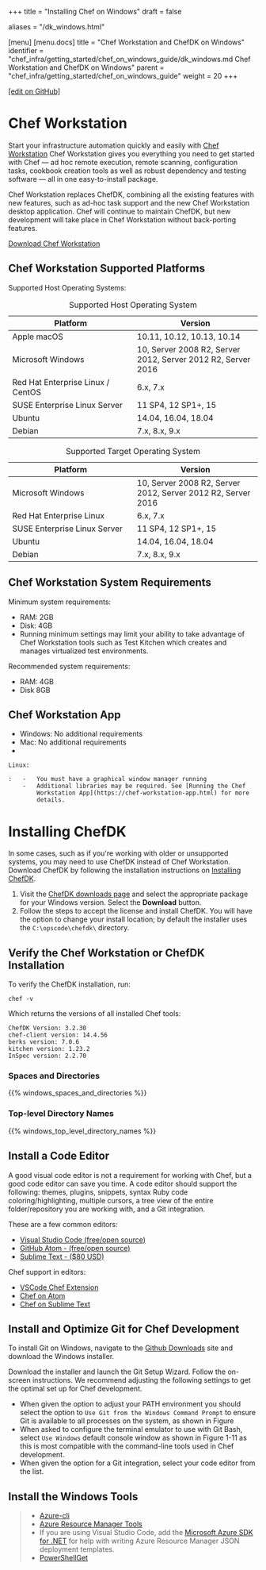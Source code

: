 +++
title = "Installing Chef on Windows"
draft = false

aliases = "/dk_windows.html"

[menu]
  [menu.docs]
    title = "Chef Workstation and ChefDK on Windows"
    identifier = "chef_infra/getting_started/chef_on_windows_guide/dk_windows.md Chef Workstation and ChefDK on Windows"
    parent = "chef_infra/getting_started/chef_on_windows_guide"
    weight = 20
+++    

[\[edit on
GitHub\]](https://github.com/chef/chef-web-docs/blob/master/chef_master/source/dk_windows.rst)

Chef Workstation
================

Start your infrastructure automation quickly and easily with [Chef
Workstation](https://www.chef.sh/) Chef Workstation gives you everything
you need to get started with Chef — ad hoc remote execution, remote
scanning, configuration tasks, cookbook creation tools as well as robust
dependency and testing software — all in one easy-to-install package.

Chef Workstation replaces ChefDK, combining all the existing features
with new features, such as ad-hoc task support and the new Chef
Workstation desktop application. Chef will continue to maintain ChefDK,
but new development will take place in Chef Workstation without
back-porting features.

[Download Chef Workstation](https://downloads.chef.io/chef-workstation/)

Chef Workstation Supported Platforms
------------------------------------

Supported Host Operating Systems:

<table>
<caption>Supported Host Operating System</caption>
<colgroup>
<col style="width: 50%" />
<col style="width: 50%" />
</colgroup>
<thead>
<tr class="header">
<th>Platform</th>
<th>Version</th>
</tr>
</thead>
<tbody>
<tr class="odd">
<td>Apple macOS</td>
<td>10.11, 10.12, 10.13, 10.14</td>
</tr>
<tr class="even">
<td>Microsoft Windows</td>
<td>10, Server 2008 R2, Server 2012, Server 2012 R2, Server 2016</td>
</tr>
<tr class="odd">
<td>Red Hat Enterprise Linux / CentOS</td>
<td>6.x, 7.x</td>
</tr>
<tr class="even">
<td>SUSE Enterprise Linux Server</td>
<td>11 SP4, 12 SP1+, 15</td>
</tr>
<tr class="odd">
<td>Ubuntu</td>
<td>14.04, 16.04, 18.04</td>
</tr>
<tr class="even">
<td>Debian</td>
<td>7.x, 8.x, 9.x</td>
</tr>
</tbody>
</table>

<table>
<caption>Supported Target Operating System</caption>
<colgroup>
<col style="width: 50%" />
<col style="width: 50%" />
</colgroup>
<thead>
<tr class="header">
<th>Platform</th>
<th>Version</th>
</tr>
</thead>
<tbody>
<tr class="odd">
<td>Microsoft Windows</td>
<td>10, Server 2008 R2, Server 2012, Server 2012 R2, Server 2016</td>
</tr>
<tr class="even">
<td>Red Hat Enterprise Linux</td>
<td>6.x, 7.x</td>
</tr>
<tr class="odd">
<td>SUSE Enterprise Linux Server</td>
<td>11 SP4, 12 SP1+, 15</td>
</tr>
<tr class="even">
<td>Ubuntu</td>
<td>14.04, 16.04, 18.04</td>
</tr>
<tr class="odd">
<td>Debian</td>
<td>7.x, 8.x, 9.x</td>
</tr>
</tbody>
</table>

Chef Workstation System Requirements
------------------------------------

Minimum system requirements:

-   RAM: 2GB
-   Disk: 4GB
-   Running minimum settings may limit your ability to take advantage of
    Chef Workstation tools such as Test Kitchen which creates and
    manages virtualized test environments.

Recommended system requirements:

-   RAM: 4GB
-   Disk 8GB

Chef Workstation App
--------------------

-   Windows: No additional requirements
-   Mac: No additional requirements
-   

    Linux:

    :   -   You must have a graphical window manager running
        -   Additional libraries may be required. See [Running the Chef
            Workstation App](https://chef-workstation-app.html) for more
            details.

Installing ChefDK
=================

In some cases, such as if you're working with older or unsupported
systems, you may need to use ChefDK instead of Chef Workstation.
Download ChefDK by following the installation instructions on
[Installing ChefDK](/install_dk/).

1.  Visit the [ChefDK downloads page](https://downloads.chef.io/chefdk)
    and select the appropriate package for your Windows version. Select
    the **Download** button.
2.  Follow the steps to accept the license and install ChefDK. You will
    have the option to change your install location; by default the
    installer uses the `C:\opscode\chefdk\` directory.

Verify the Chef Workstation or ChefDK Installation
--------------------------------------------------

To verify the ChefDK installation, run:

``` shell
chef -v
```

Which returns the versions of all installed Chef tools:

``` shell
ChefDK Version: 3.2.30
chef-client version: 14.4.56
berks version: 7.0.6
kitchen version: 1.23.2
InSpec version: 2.2.70
```

### Spaces and Directories

{{% windows_spaces_and_directories %}}

### Top-level Directory Names

{{% windows_top_level_directory_names %}}

Install a Code Editor
---------------------

A good visual code editor is not a requirement for working with Chef,
but a good code editor can save you time. A code editor should support
the following: themes, plugins, snippets, syntax Ruby code
coloring/highlighting, multiple cursors, a tree view of the entire
folder/repository you are working with, and a Git integration.

These are a few common editors:

-   [Visual Studio Code (free/open
    source)](http://code.visualstudio.com)
-   [GitHub Atom - (free/open source)](http://atom.io)
-   [Sublime Text - (\$80 USD)](http://sublimetext.com)

Chef support in editors:

-   [VSCode Chef
    Extension](https://marketplace.visualstudio.com/items?itemName=Pendrica.Chef)
-   [Chef on Atom](https://atom.io/packages/language-chef)
-   [Chef on Sublime
    Text](https://marketplace.visualstudio.com/items?itemName=Pendrica.Chef)

Install and Optimize Git for Chef Development
---------------------------------------------

To install Git on Windows, navigate to the [Github
Downloads](https://git-scm.com/downloads) site and download the Windows
installer.

Download the installer and launch the Git Setup Wizard. Follow the
on-screen instructions. We recommend adjusting the following settings to
get the optimal set up for Chef development.

-   When given the option to adjust your PATH environment you should
    select the option to `Use Git from the Windows Command Prompt` to
    ensure Git is available to all processes on the system, as shown in
    Figure
-   When asked to configure the terminal emulator to use with Git Bash,
    select `Use Windows` default console window as shown in Figure 1-11
    as this is most compatible with the command-line tools used in Chef
    development.
-   When given the option for a Git integration, select your code editor
    from the list.

Install the Windows Tools
-------------------------

> -   [Azure-cli](https://azure.microsoft.com/en-gb/downloads)
> -   [Azure Resource Manager
>     Tools](https://marketplace.visualstudio.com/items?itemName=msazurermtools.azurerm-vscode-tools)
> -   If you are using Visual Studio Code, add the [Microsoft Azure SDK
>     for .NET](https://azure.microsoft.com/en-us/tools/) for help with
>     writing Azure Resource Manager JSON deployment templates.
> -   [PowerShellGet](https://docs.microsoft.com/en-us/powershell/azure/install-azurerm-ps?view=azurermps-6.12.0)
